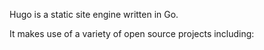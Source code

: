 Hugo is a static site engine written in Go.

It makes use of a variety of open source projects including:
